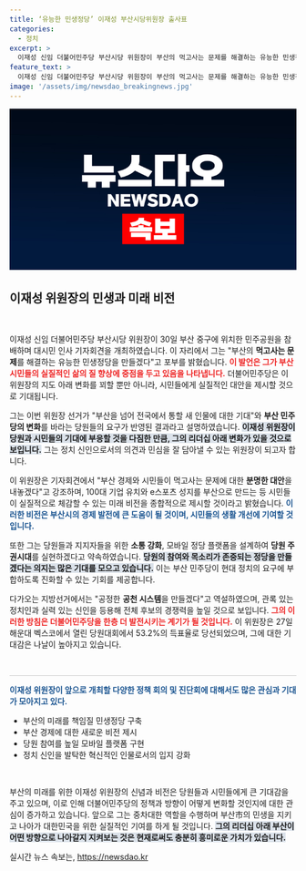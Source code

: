 ```yaml
---
title: ‘유능한 민생정당’ 이재성 부산시당위원장 출사표
categories:
  - 정치
excerpt: >
  이재성 신임 더불어민주당 부산시당 위원장이 부산의 먹고사는 문제를 해결하는 유능한 민생정당이 되겠다고 포부를 밝혔다. 그는 혁신적인 모바일 정당 플랫폼을 통해 당원과 소통을 강화하고, 지방선거 승리를 위한 공정한 공천 시스템 구축에 매진할 계획이다. 클릭하세요!
feature_text: >
  이재성 신임 더불어민주당 부산시당 위원장이 부산의 먹고사는 문제를 해결하는 유능한 민생정당이 되겠다고 포부를 밝혔다. 그는 혁신적인 모바일 정당 플랫폼을 통해 당원과 소통을 강화하고, 지방선거 승리를 위한 공정한 공천 시스템 구축에 매진할 계획이다. 클릭하세요!
image: '/assets/img/newsdao_breakingnews.jpg'
---
```


<p><img src="/assets/img/newsdao_breakingnews.jpg" alt="implanttips 속보" /></p>

<h2 data-ke-size="size26">이재성 위원장의 민생과 미래 비전</h2>

<p data-ke-size="size16">&nbsp;</p>

<p>이재성 신임 더불어민주당 부산시당 위원장이 30일 부산 중구에 위치한 민주공원을 참배하며 대시민 인사 기자회견을 개최하였습니다. 이 자리에서 그는 "부산의 <b>먹고사는 문제</b>를 해결하는 유능한 민생정당을 만들겠다"고 포부를 밝혔습니다. <b><span style="color: #ee2323;">이 발언은 그가 부산 시민들의 실질적인 삶의 질 향상에 중점을 두고 있음을 나타냅니다.</span></b> 더불어민주당은 이 위원장의 지도 아래 변화를 꾀할 뿐만 아니라, 시민들에게 실질적인 대안을 제시할 것으로 기대됩니다.</p>

<p>그는 이번 위원장 선거가 "부산을 넘어 전국에서 통할 새 인물에 대한 기대"와 <b>부산 민주당의 변화</b>를 바라는 당원들의 요구가 반영된 결과라고 설명하였습니다. <b><span style="background-color: #21538527;">이재성 위원장이 당원과 시민들의 기대에 부응할 것을 다짐한 만큼, 그의 리더십 아래 변화가 있을 것으로 보입니다.</span></b> 그는 정치 신인으로서의 의견과 민심을 잘 담아낼 수 있는 위원장이 되고자 합니다.</p>

<p>이 위원장은 기자회견에서 "부산 경제와 시민들이 먹고사는 문제에 대한 <b>분명한 대안</b>을 내놓겠다"고 강조하며, 100대 기업 유치와 e스포츠 성지를 부산으로 만드는 등 시민들이 실질적으로 체감할 수 있는 미래 비전을 종합적으로 제시할 것이라고 밝혔습니다. <b><span style="color: #1a5490;">이러한 비전은 부산시의 경제 발전에 큰 도움이 될 것이며, 시민들의 생활 개선에 기여할 것입니다.</span></b> </p>

<p>또한 그는 당원들과 지지자들을 위한 <b>소통 강화</b>, 모바일 정당 플랫폼을 설계하여 <b>당원 주권시대</b>를 실현하겠다고 약속하였습니다. <b><span style="background-color: #21538527;">당원의 참여와 목소리가 존중되는 정당을 만들겠다는 의지는 많은 기대를 모으고 있습니다.</span></b> 이는 부산 민주당이 현대 정치의 요구에 부합하도록 진화할 수 있는 기회를 제공합니다.</p>

<p>다가오는 지방선거에서는 "공정한 <b>공천 시스템</b>을 만들겠다"고 역설하였으며, 관록 있는 정치인과 실력 있는 신인을 등용해 전체 후보의 경쟁력을 높일 것으로 보입니다. <b><span style="color: #ee2323;">그의 이러한 방침은 더불어민주당을 한층 더 발전시키는 계기가 될 것입니다.</span></b> 이 위원장은 27일 해운대 벡스코에서 열린 당원대회에서 53.2%의 득표율로 당선되었으며, 그에 대한 기대감은 나날이 높아지고 있습니다. </p>

<p data-ke-size="size16">&nbsp;</p>

<hr style="height: 1px; border-width: 0; color: #ccc; background-color: #ccc;" />

<p><b><span style="color: #1a5490;">이재성 위원장이 앞으로 개최할 다양한 정책 회의 및 진단회에 대해서도 많은 관심과 기대가 모아지고 있다.</span></b> </p>

<ul>
  <li>부산의 미래를 책임질 민생정당 구축</li>
  <li>부산 경제에 대한 새로운 비전 제시</li>
  <li>당원 참여를 높일 모바일 플랫폼 구현</li>
  <li>정치 신인을 발탁한 혁신적인 인물로서의 입지 강화</li>
</ul>

<p data-ke-size="size16">&nbsp;</p>

<p>부산의 미래를 위한 이재성 위원장의 신념과 비전은 당원들과 시민들에게 큰 기대감을 주고 있으며, 이로 인해 더불어민주당의 정책과 방향이 어떻게 변화할 것인지에 대한 관심이 증가하고 있습니다. 앞으로 그는 중차대한 역할을 수행하며 부산市의 민생을 지키고 나아가 대한민국을 위한 실질적인 기여를 하게 될 것입니다. <b><span style="background-color: #21538527;">그의 리더십 아래 부산이 어떤 방향으로 나아갈지 지켜보는 것은 현재로써도 충분히 흥미로운 가치가 있습니다.</span></b></p>
실시간 뉴스 속보는, <a href="https://newsdao.kr" rel="dofollow">https://newsdao.kr</a>


